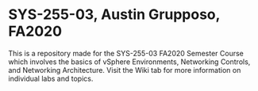# SYS-255-03, Austin Grupposo, FA2020
This is a repository made for the SYS-255-03 FA2020 Semester Course which involves the basics of vSphere Environments, Networking Controls, and Networking Architecture. Visit the Wiki tab for more information on individual labs and topics.
